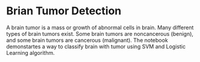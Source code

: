 
# Brian Tumor Detection


A brain tumor is a mass or growth of abnormal cells in brain. Many different types of brain tumors exist. Some brain tumors are noncancerous (benign), and some brain tumors are cancerous (malignant). The notebook demonstartes a way to classify brain with tumor using SVM and Logistic Learning algorithm.

